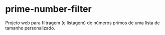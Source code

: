 # prime-number-filter
Projeto web para filtragem (e listagem) de números primos de uma lista de tamanho personalizado.
